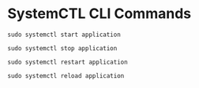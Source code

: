 # SystemCTL CLI Commands
```
sudo systemctl start application

sudo systemctl stop application

sudo systemctl restart application

sudo systemctl reload application
```
